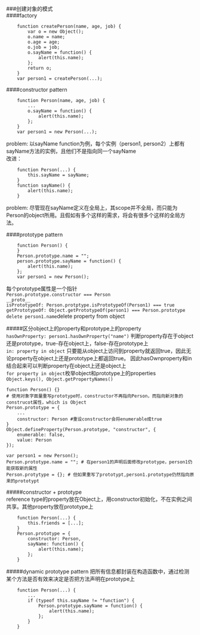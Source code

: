 ###创建对象的模式   
####factory   
```
	function createPerson(name, age, job) {
		var o = new Object();
		o.name = name;
		o.age = age;
		o.job = job;
		o.sayName = function() {
			alert(this.name);
		};
		return o;
	}
	var person1 = createPerson(...);
```

####constructor pattern  
``` 
	function Person(name, age, job) {
		...
		o.sayName = function() {
			alert(this.name);
		};
	}
	var person1 = new Person(...);
```  
problem: 以sayName function为例，每个实例（person1, person2）上都有sayName方法的实例，且他们不是指向同一个sayName   
改进：   
```
	function Person(...) {
		this.sayName = sayName;
	}
	function sayName() {
		alert(this.name);
	}
```  
problem: 尽管现在sayName定义在全局上，其scope并不全局，而只能为Person的object所用。且假如有多个这样的需求，将会有很多个这样的全局方法。  

####prototype pattern  
```  
	function Person() {
	}
	Person.prototype.name = "";
	person.prototype.sayName = function() {
		alert(this.name);
	};
	var person1 = new Person();
```  
每个prototype属性是一个指针  
```Person.prototype.constructor === Person```    
```__proto__```   
```isPrototypeOf: Person.protptype.isPrototypeOf(Person1) === true```  
```getPrototypeOf: Object.getPrototypeOf(person1) === Person.prototype```  
```delete person1.name```delete property from object

#####区分object上的property和prototype上的property  
```hasOwnProperty: person1.hasOwnProperty("name")``` 判断property存在于object还是prototype，true-存在object上，false-存在prototype上  
```in: property in object``` 只要能从object上访问到property就返回true，因此无论property在object上还是prototype上都返回true。 因此hasOwnproperty和in结合起来可以判断property在object上还是object上  
```for property in object```枚举object和prototype上的properties  
```Object.keys(), Object.getPropertyNames()```  
```  
function Person() {}
# 使用对象字面量重写prototype时，constructor不再指向Person，而指向新对象的construcot属性，which is Object
Person.prototype = {
	...
	constructor: Person #重设constructor会将enumerable成true
}
Object.defineProperty(Person.prototype, "constructor", {
	enumerable: false, 
	value: Person
});

```    
```
var person1 = new Person();
Person.prototype.name = ""; # 在person1的声明后面修改prototype，person1仍能获取新的属性
Person.protytype = {}; # 但如果重写了prototypt,person1.prototype仍然指向原来的prototypt
```   

#####constructor + prototype  
reference type的property放在Object上，用constructor初始化，不在实例之间共享。其他property放在prototype上  
```
	function Person(...) {
		this.friends = [...];
	}
	Person.prototype = {
		constructor: Person,
		sayName: function() {
			alert(this.name);
		};
	}
```   
 
#####dynamic prototype pattern
把所有信息都封装在构造函数中，通过检测某个方法是否有效来决定是否把方法声明在prototype上  
```
	function Person(...) {
		...
		if (typeof this.sayName != "function") {
			Person.prototype.sayName = function() {
				alert(this.name);
			};
		}
	}
```




